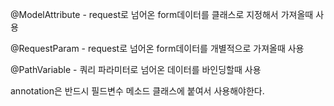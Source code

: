 @ModelAttribute - request로 넘어온 form데이터를 클래스로 지정해서 가져올때 사용

@RequestParam - request로 넘어온 form데이터를 개별적으로 가져올때 사용

@PathVariable - 쿼리 파라미터로 넘어온 데이터를  바인딩할때 사용


annotation은 반드시 필드변수 메소드 클래스에 붙여서 사용해야한다.

